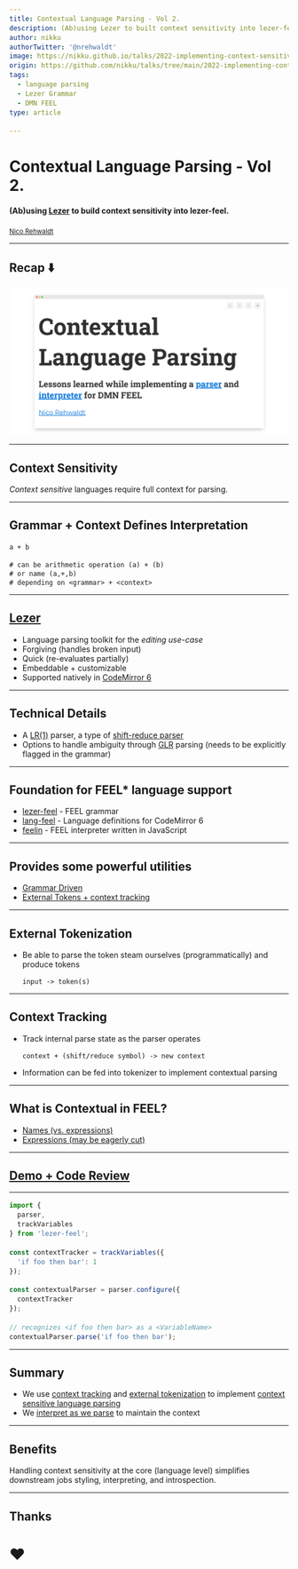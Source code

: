 ```yaml
---
title: Contextual Language Parsing - Vol 2.
description: (Ab)using Lezer to built context sensitivity into lezer-feel.
author: nikku
authorTwitter: '@nrehwaldt'
image: https://nikku.github.io/talks/2022-implementing-context-sensitivity-with-lezer/preview.png
origin: https://github.com/nikku/talks/tree/main/2022-implementing-context-sensitivity-with-lezer
tags:
  - language parsing
  - Lezer Grammar
  - DMN FEEL
type: article

---
```


# Contextual Language Parsing - Vol 2.

#### (Ab)using [Lezer](https://lezer.codemirror.net/) to build context sensitivity into lezer-feel.

<small><a href="https://github.com/nikku">Nico Rehwaldt</a></small>

---

## Recap :arrow_down:

<a href="https://nikku.github.io/talks/2022-context-sensitive-language-parsing-feel/" target="_blank" style="display: block; max-width: 100%; overflow: hidden;">
  <img src="./previous.png" alt="Prior talk slide deck" style="max-width: 100%; max-height: 80%;" />
</a>

---

## Context Sensitivity

_Context sensitive_ languages require full context for parsing.

---

## Grammar + Context Defines Interpretation

```plain
a + b

# can be arithmetic operation (a) + (b)
# or name (a,+,b)
# depending on <grammar> + <context>
```

---

## [Lezer](https://lezer.codemirror.net/)

* Language parsing toolkit for the _editing use-case_
* Forgiving (handles broken input)
* Quick (re-evaluates partially)
* Embeddable + customizable
* Supported natively in [CodeMirror 6](https://codemirror.net/)

---

## Technical Details

* A [LR(1)](https://en.wikipedia.org/wiki/Canonical_LR_parser) parser, a type of [shift-reduce parser](https://en.wikipedia.org/wiki/Shift-reduce_parser)
* Options to handle ambiguity through [GLR](https://en.wikipedia.org/wiki/GLR_parser) parsing (needs to be explicitly flagged in the grammar)

---

## Foundation for FEEL* language support

* [lezer-feel](https://github.com/nikku/lezer-feel) - FEEL grammar
* [lang-feel](https://github.com/nikku/lang-feel) - Language definitions for CodeMirror 6
* [feelin](https://github.com/nikku/feelin) - FEEL interpreter written in JavaScript

---

## Provides some powerful utilities

* [Grammar Driven](https://lezer.codemirror.net/docs/guide/#writing-a-grammar)
* [External Tokens + context tracking](https://lezer.codemirror.net/docs/guide/#external-tokens)

---

## External Tokenization

* Be able to parse the token steam ourselves (programmatically) and produce tokens

    ```
    input -> token(s)
    ```

---

## Context Tracking

* Track internal parse state as the parser operates

    ```
    context + (shift/reduce symbol) -> new context
    ```

* Information can be fed into tokenizer to implement contextual parsing

---

## What is Contextual in FEEL?

* [Names (vs. expressions)](https://nikku.github.io/feel-playground/?e=if+this+then+that&c=%7B%0A++%22if+this+then+that%22%3A+100%0A%7D&t=expression)
* [Expressions (may be eagerly cut)](https://nikku.github.io/feel-playground/?e=1%0A3+%2B+10&c=%7B%0A%7D&t=expression)

---

## [Demo + Code Review](https://github.com/nikku/lezer-feel)

---

```javascript
import {
  parser,
  trackVariables
} from 'lezer-feel';

const contextTracker = trackVariables({
  'if foo then bar': 1
});

const contextualParser = parser.configure({
  contextTracker
});

// recognizes <if foo then bar> as a <VariableName>
contextualParser.parse('if foo then bar');
```

---

## Summary

* We use [context tracking](https://github.com/nikku/lezer-feel/blob/master/src/feel.grammar#L401) and [external tokenization](https://github.com/nikku/lezer-feel/blob/master/src/feel.grammar#L403) to implement [context sensitive language parsing](https://github.com/nikku/lezer-feel/blob/master/src/tokens.js#L221)
* We [interpret as we parse](https://github.com/nikku/lezer-feel/blob/527aba396b8c7d0af2eaaf8cede3c9bed8d17366/src/tokens.js#L771) to maintain the context

---

## Benefits

Handling context sensitivity at the core (language level) simplifies downstream jobs  styling, interpreting, and introspection.

---

## Thanks

# :heart:
